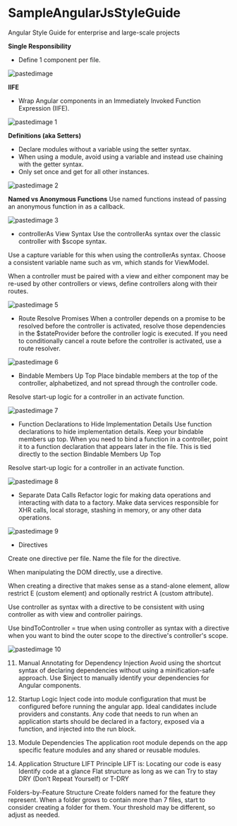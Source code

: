 # SampleAngularJsStyleGuide

Angular Style Guide for enterprise and large-scale projects

**Single Responsibility**
- Define 1 component per file.

![pastedimage](https://cloud.githubusercontent.com/assets/10474169/10745636/98f8b3f0-7c11-11e5-88e4-1006af091206.png)

**IIFE**
- Wrap Angular components in an Immediately Invoked Function Expression (IIFE).

![pastedimage 1](https://cloud.githubusercontent.com/assets/10474169/10745625/98de3cf0-7c11-11e5-82b1-e356ee6b13c3.png)

**Definitions (aka Setters)**
- Declare modules without a variable using the setter syntax.
- When using a module, avoid using a variable and instead use chaining with the getter syntax.
- Only set once and get for all other instances.

![pastedimage 2](https://cloud.githubusercontent.com/assets/10474169/10745627/98de58a2-7c11-11e5-9d97-643d9bc10ca9.png)

**Named vs Anonymous Functions**
Use named functions instead of passing an anonymous function in as a callback.

![pastedimage 3](https://cloud.githubusercontent.com/assets/10474169/10745624/98dd7a90-7c11-11e5-94e2-5ace27084ad7.png)



- controllerAs View Syntax
Use the controllerAs syntax over the classic controller with $scope syntax.



Use a capture variable for this when using the controllerAs syntax. Choose a consistent variable name such as vm, which stands for ViewModel.



When a controller must be paired with a view and either component may be re-used by other controllers or views, define controllers along with their routes.


![pastedimage 5](https://cloud.githubusercontent.com/assets/10474169/10745628/98df6ec2-7c11-11e5-89af-e6a75ec1a073.png)



- Route Resolve Promises
When a controller depends on a promise to be resolved before the controller is activated, resolve those dependencies in the $stateProvider before the controller logic is executed. If you need to conditionally cancel a route before the controller is activated, use a route resolver.


![pastedimage 6](https://cloud.githubusercontent.com/assets/10474169/10745629/98eb02e6-7c11-11e5-9b9b-b6422ad025b7.png)



- Bindable Members Up Top
Place bindable members at the top of the controller, alphabetized, and not spread through the controller code.



Resolve start-up logic for a controller in an activate function.


![pastedimage 7](https://cloud.githubusercontent.com/assets/10474169/10745633/98ec0826-7c11-11e5-96de-cb8468bb6dd8.png)




- Function Declarations to Hide Implementation Details
Use function declarations to hide implementation details. Keep your bindable members up top. When you need to bind a function in a controller, point it to a function declaration that appears later in the file. This is tied directly to the section Bindable Members Up Top



Resolve start-up logic for a controller in an activate function.


![pastedimage 8](https://cloud.githubusercontent.com/assets/10474169/10745630/98ebd0f4-7c11-11e5-8e01-db1cdba9ea62.png)



 
- Separate Data Calls
Refactor logic for making data operations and interacting with data to a factory. Make data services responsible for XHR calls, local storage, stashing in memory, or any other data operations.


![pastedimage 9](https://cloud.githubusercontent.com/assets/10474169/10745632/98ebfdae-7c11-11e5-8712-d0310414bd2e.png)




- Directives
 
Create one directive per file. Name the file for the directive.



When manipulating the DOM directly, use a directive. 



When creating a directive that makes sense as a stand-alone element, allow restrict E (custom element) and optionally restrict A (custom attribute).



Use controller as syntax with a directive to be consistent with using controller as with view and controller pairings.



Use bindToController = true when using controller as syntax with a directive when you want to bind the outer scope to the directive's controller's scope.


![pastedimage 10](https://cloud.githubusercontent.com/assets/10474169/10745631/98ebbe70-7c11-11e5-8040-de225a3c4d11.png)

11. Manual Annotating for Dependency Injection
Avoid using the shortcut syntax of declaring dependencies without using a minification-safe approach.
Use $inject to manually identify your dependencies for Angular components.


12. Startup Logic
Inject code into module configuration that must be configured before running the angular app. Ideal candidates include providers and constants.
Any code that needs to run when an application starts should be declared in a factory, exposed via a function, and injected into the run block.
 

 
13. Module Dependencies
​The application root module depends on the app specific feature modules and any shared or reusable modules.




14. Application Structure LIFT Principle
LIFT is:
Locating our code is easy
Identify code at a glance
Flat structure as long as we can
Try to stay DRY (Don’t Repeat Yourself) or T-DRY

Folders-by-Feature Structure
Create folders named for the feature they represent. When a folder grows to contain more than 7 files, start to consider creating a folder for them. Your threshold may be different, so adjust as needed.


